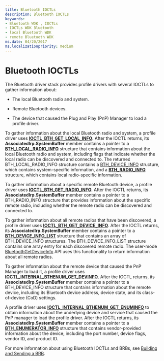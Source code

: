 ```yaml
---
title: Bluetooth IOCTLs
description: Bluetooth IOCTLs
keywords:
- Bluetooth WDK , IOCTLs
- IOCTLs WDK Bluetooth
- local Bluetooth WDK
- remote Bluetooth WDK
ms.date: 04/20/2017
ms.localizationpriority: medium
---
```


# Bluetooth IOCTLs


The Bluetooth driver stack provides profile drivers with several IOCTLs to gather information about:

-   The local Bluetooth radio and system.

-   Remote Bluetooth devices.

-   The device that caused the Plug and Play (PnP) Manager to load a profile driver.

To gather information about the local Bluetooth radio and system, a profile driver uses [**IOCTL\_BTH\_GET\_LOCAL\_INFO**](/windows-hardware/drivers/ddi/bthioctl/ni-bthioctl-ioctl_bth_get_local_info). After the IOCTL returns, its **AssociatedIrp.SystemBuffer** member contains a pointer to a [**BTH\_LOCAL\_RADIO\_INFO**](/windows-hardware/drivers/ddi/bthioctl/ns-bthioctl-_bth_local_radio_info) structure that contains information about the local Bluetooth radio and system, including flags that indicate whether the local radio can be discovered and connected to. The returned BTH\_LOCAL\_RADIO\_INFO structure contains a [BTH\_DEVICE\_INFO](/windows/win32/api/bthdef/ns-bthdef-bth_device_info) structure, which contains system-specific information, and a [**BTH\_RADIO\_INFO**](/windows-hardware/drivers/ddi/bthioctl/ns-bthioctl-_bth_radio_info) structure, which contains local radio-specific information.

To gather information about a specific remote Bluetooth device, a profile driver uses [**IOCTL\_BTH\_GET\_RADIO\_INFO**](/windows-hardware/drivers/ddi/bthioctl/ni-bthioctl-ioctl_bth_get_radio_info). After the IOCTL returns, its **AssociatedIrp.SystemBuffer** member contains a pointer to a BTH\_RADIO\_INFO structure that provides information about the specific remote radio, including whether the remote radio can be discovered and connected to.

To gather information about all remote radios that have been discovered, a profile driver uses [**IOCTL\_BTH\_GET\_DEVICE\_INFO**](/windows-hardware/drivers/ddi/bthioctl/ni-bthioctl-ioctl_bth_get_device_info). After the IOCTL returns, its **AssociatedIrp.SystemBuffer** member contains a pointer to a [**BTH\_DEVICE\_INFO\_LIST**](/windows-hardware/drivers/ddi/bthioctl/ns-bthioctl-_bth_device_info_list) structure that contains an array of BTH\_DEVICE\_INFO structures. The BTH\_DEVICE\_INFO\_LIST structure contains one array entry for each discovered remote radio. The user-mode [BluetoothGetDeviceInfo](/windows/win32/api/bluetoothapis/nf-bluetoothapis-bluetoothgetdeviceinfo) API uses this functionality to return information about all remote radios.

To gather information about the remote device that caused the PnP Manager to load it, a profile driver uses [**IOCTL\_INTERNAL\_BTHENUM\_GET\_DEVINFO**](/windows-hardware/drivers/ddi/bthioctl/ni-bthioctl-ioctl_internal_bthenum_get_devinfo). After the IOCTL returns, its **AssociatedIrp.SystemBuffer** member contains a pointer to a BTH\_DEVICE\_INFO structure that contains information about the remote device, including its Bluetooth device address, device state, and its class-of-device (CoD) settings.

A profile driver uses [**IOCTL\_INTERNAL\_BTHENUM\_GET\_ENUMINFO**](/windows-hardware/drivers/ddi/bthioctl/ni-bthioctl-ioctl_internal_bthenum_get_enuminfo) to obtain information about the underlying device and service that caused the PnP manager to load the profile driver. After the IOCTL returns, its **AssociatedIrp.SystemBuffer** member contains a pointer to a [**BTH\_ENUMERATOR\_INFO**](/windows-hardware/drivers/ddi/bthddi/ns-bthddi-_bth_enumerator_info) structure that contains vendor-provided information about the device, including the port number, device flags, vendor ID, and product ID.

For more information about using Bluetooth IOCTLs and BRBs, see [Building and Sending a BRB](building-and-sending-a-brb.md).

